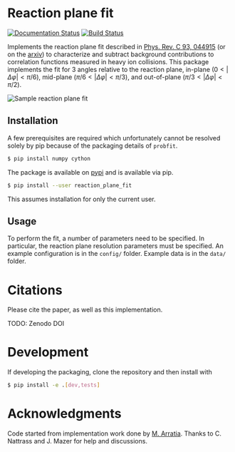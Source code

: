 # Reaction plane fit

[![Documentation Status](https://readthedocs.org/projects/reactionplanefit/badge/?version=latest)](https://reactionplanefit.readthedocs.io/en/latest/?badge=latest)
[![Build Status](https://travis-ci.com/raymondEhlers/reactionPlaneFit.svg?branch=master)](https://travis-ci.com/raymondEhlers/reactionPlaneFit)

Implements the reaction plane fit described in [Phys. Rev. C 93,
044915](https://journals.aps.org/prc/abstract/10.1103/PhysRevC.93.044915)
(or on the [arxiv](https://arxiv.org/abs/1509.04732)) to characterize and subtract background contributions to
correlation functions measured in heavy ion collisions. This package implements the fit for 3 angles relative
to the reaction plane, in-plane ($0<|\Delta\varphi|<\pi/6$), mid-plane ($\pi/6<|\Delta\varphi|<\pi/3$), and
out-of-plane ($\pi/3<|\Delta\varphi|<\pi/2$).

![Sample reaction plane fit](.github/sample.png)

## Installation

A few prerequisites are required which unfortunately cannot be resolved solely by pip because of the packaging
details of `probfit`.

```bash
$ pip install numpy cython
```

The package is available on [pypi](https://pypi.org/project/reactionPlaneFit) and is available via pip.

```bash
$ pip install --user reaction_plane_fit
```

This assumes installation for only the current user. 

## Usage

To perform the fit, a number of parameters need to be specified. In particular, the reaction plane resolution
parameters must be specified. An example configuration is in the `config/` folder. Example data is in the
`data/` folder.

# Citations

Please cite the paper, as well as this implementation.

TODO: Zenodo DOI

# Development

If developing the packaging, clone the repository and then install with

```bash
$ pip install -e .[dev,tests]
```

# Acknowledgments

Code started from implementation work done by [M. Arratia](https://github.com/miguelignacio/BackgroundFit).
Thanks to C. Nattrass and J. Mazer for help and discussions.
